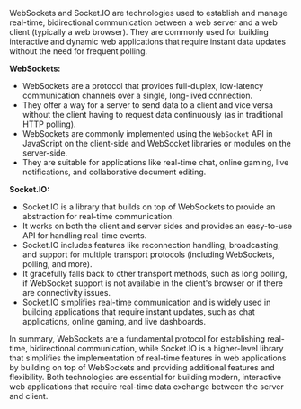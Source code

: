 WebSockets and Socket.IO are technologies used to establish and manage real-time, bidirectional communication between a web server and a web client (typically a web browser). They are commonly used for building interactive and dynamic web applications that require instant data updates without the need for frequent polling.

**WebSockets:**
- WebSockets are a protocol that provides full-duplex, low-latency communication channels over a single, long-lived connection.
- They offer a way for a server to send data to a client and vice versa without the client having to request data continuously (as in traditional HTTP polling).
- WebSockets are commonly implemented using the `WebSocket` API in JavaScript on the client-side and WebSocket libraries or modules on the server-side.
- They are suitable for applications like real-time chat, online gaming, live notifications, and collaborative document editing.

**Socket.IO:**
- Socket.IO is a library that builds on top of WebSockets to provide an abstraction for real-time communication.
- It works on both the client and server sides and provides an easy-to-use API for handling real-time events.
- Socket.IO includes features like reconnection handling, broadcasting, and support for multiple transport protocols (including WebSockets, polling, and more).
- It gracefully falls back to other transport methods, such as long polling, if WebSocket support is not available in the client's browser or if there are connectivity issues.
- Socket.IO simplifies real-time communication and is widely used in building applications that require instant updates, such as chat applications, online gaming, and live dashboards.

In summary, WebSockets are a fundamental protocol for establishing real-time, bidirectional communication, while Socket.IO is a higher-level library that simplifies the implementation of real-time features in web applications by building on top of WebSockets and providing additional features and flexibility. Both technologies are essential for building modern, interactive web applications that require real-time data exchange between the server and client.